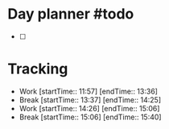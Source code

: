 # Day planner #todo 
- [ ] 


# Tracking
- Work [startTime:: 11:57] [endTime:: 13:36]
-  Break [startTime:: 13:37]  [endTime:: 14:25]
-  Work [startTime:: 14:26]  [endTime:: 15:06]
- Break  [startTime:: 15:06] [endTime:: 15:40]